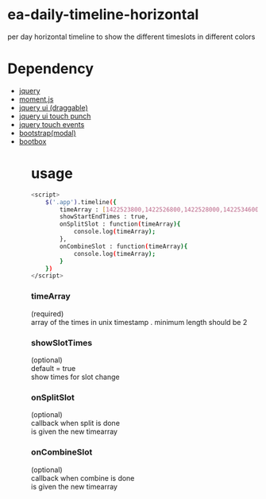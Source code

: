 # ea-daily-timeline-horizontal
per day horizontal timeline to show the different timeslots in different colors

# Dependency
<ul>
<li><a href="http://jquery.com">jquery</a></li>
<li><a href="http://momentjs.com">moment.js</a></li>
<li><a href="http://jqueryui.com">jquery ui (draggable)</a></li>
<li><a href="http://touchpunch.furf.com/">jquery ui touch punch</a></li>
<li><a href="https://github.com/benmajor/jQuery-Touch-Events">jquery touch events</a></li>
<li><a href="http://getbootstrap.com/">bootstrap(modal)</a></li>
<li><a href="http://bootboxjs.com/">bootbox</a></li>

<ul>


# usage

```sh  
<script>
	$('.app').timeline({
		timeArray : [1422523800,1422526800,1422528000,1422534600,1422538200,1422541800,1422546400,1422552600],
		showStartEndTimes : true,
		onSplitSlot : function(timeArray){
			console.log(timeArray);
		},
		onCombineSlot : function(timeArray){
			console.log(timeArray);
		}
	})
</script>
```

### timeArray 
(required)<br/>
array of the times in unix timestamp . minimum length should be 2

### showSlotTimes
(optional)<br/>
default  = true<br/>
show times for slot change

### onSplitSlot
(optional)<br/>
callback when split is done<br/>
is given the new timearray

### onCombineSlot
(optional)<br/>
callback when combine is done<br/>
is given the new timearray
